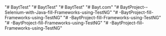 "# BaytTest" 
"# BaytTest" 
"# BaytTest" 
"# Bayt.com" 
"# BaytProject--Selenium-with-Java-fill-Frameworks-using-TestNG" 
"# -BaytProject-fill-Frameworks-using-TestNG" 
"# -BaytProject-fill-Frameworks-using-TestNG" 
"# -BaytProject-fill-Frameworks-using-TestNG" 
"# -BaytProject-fill-Frameworks-using-TestNG" 
